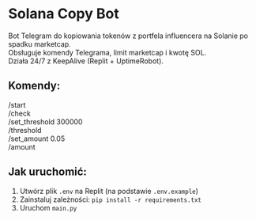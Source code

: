 # Solana Copy Bot

Bot Telegram do kopiowania tokenów z portfela influencera na Solanie po spadku marketcap.  
Obsługuje komendy Telegrama, limit marketcap i kwotę SOL.  
Działa 24/7 z KeepAlive (Replit + UptimeRobot).

## Komendy:
/start  
/check  
/set_threshold 300000  
/threshold  
/set_amount 0.05  
/amount  

## Jak uruchomić:
1. Utwórz plik `.env` na Replit (na podstawie `.env.example`)
2. Zainstaluj zależności: `pip install -r requirements.txt`
3. Uruchom `main.py`
